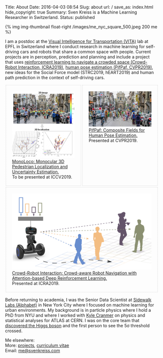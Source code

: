 Title: About
Date: 2016-04-03 08:54
Slug: about
url: /
save_as: index.html
hide_copyright: true
Summary: Sven Kreiss is a Machine Learning Researcher in Switzerland.
Status: published


{% img img-thumbnail float-right /images/me_nyc_square_500.jpeg 200 me %}

I am a postdoc at the [Visual Intelligence for Transportation (VITA)](https://vita.epfl.ch/)
lab at EPFL in Switzerland where I conduct research in machine learning for
self-driving cars and robots that share a common space with people. Current projects
are in perception, prediction and planning and include a project that uses
[reinforcement learning to navigate a crowded space (Crowd-Robot Interaction, ICRA2019)](https://github.com/vita-epfl/CrowdNav),
[human pose estimation (PifPaf, CVPR2019)](https://github.com/vita-epfl/openpifpaf),
new ideas for the Social Force model (STRC2019, hEART2019) and
human path prediction in the context of self-driving cars.

<div style="display:flex; flex-flow: row wrap;">
<div style="border:0.5px dotted #ccc; width:200px; padding: 20px; margin: 2px; flex-grow: 1;">
    <a href="https://github.com/vita-epfl/monoloco">
        <img class="image-process-crisp" src="/images/monoloco.jpg" alt="Monoloco example"></img><br />
        MonoLoco: Monocular 3D Pedestrian Localization and Uncertainty Estimation.</a>
    <br />
    To be presented at ICCV2019.
</div>

<div style="border:0.5px dotted #ccc; width:200px; padding: 20px; margin: 2px; flex-grow: 1;">
    <a href="https://github.com/vita-epfl/openpifpaf">
        <img class="image-process-crisp" src="/images/pifpaf.jpg" alt="OpenPifPaf example"></img><br />
        PifPaf: Composite Fields for Human Pose Estimation.</a>
    <br />
    Presented at CVPR2019.
</div>

<div style="border:0.5px dotted #ccc; width:200px; padding: 20px; margin: 2px; flex-grow: 1;">
    <a href="https://github.com/vita-epfl/crowdnav">
        <img class="image-process-crisp" src="/images/crowdnav.png" alt="CrowdNav illustration"></img><br />
        Crowd-Robot Interaction: Crowd-aware Robot Navigation with Attention-based Deep Reinforcement Learning.</a>
    <br />
    Presented at ICRA2019.
</div>
</div>

Before returning to academia, I was the Senior Data Scientist at
[Sidewalk Labs (Alphabet)](https://www.sidewalklabs.com) in New York City
where I focused on machine learning for urban environments. My background is in particle physics
where I hold a PhD from NYU and where I worked with
[Kyle Cranmer](http://theoryandpractice.org/) on physics and statistical
analyses for ATLAS at CERN. I was on the core team that
[discovered the Higgs boson](/projects.html#discovery) and the first person to
see the 5σ threshold crossed.

Me elsewhere:
<span style="white-space: nowrap">[<i class="fa fa-github"></i>](https://github.com/svenkreiss/)</span>&nbsp;&nbsp;
<span style="white-space: nowrap">[<i class="fa fa-twitter"></i>](https://twitter.com/svenkreiss)</span>&nbsp;&nbsp;
<span style="white-space: nowrap">[<i class="fa fa-linkedin-square"></i>](https://www.linkedin.com/in/svenkreiss/)</span>
<br />
More: [projects](/projects.html), <!-- [blog](/blog/), --> [curriculum vitae](/files/cv.pdf)<br />
Email: [me@svenkreiss.com](mailto:me@svenkreiss.com)
